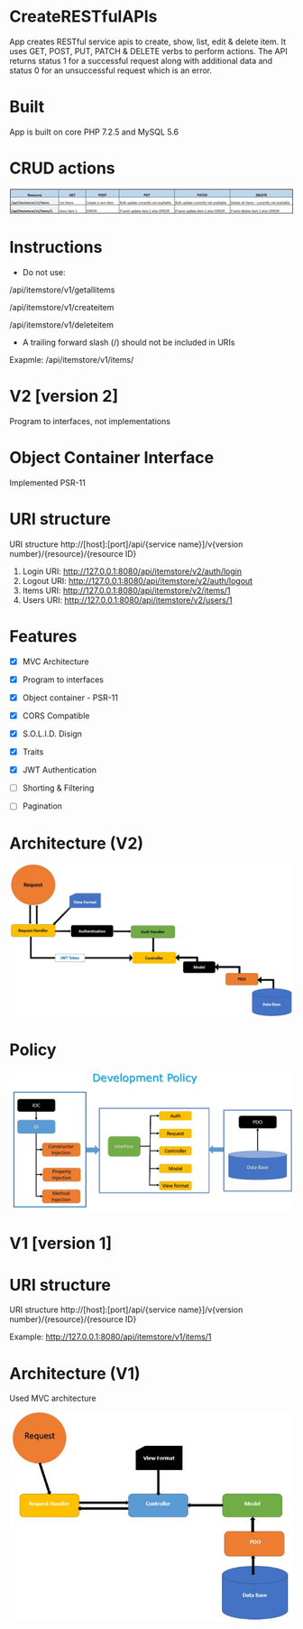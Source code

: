 # CreateRESTfulAPIs

App creates RESTful service apis to create, show, list, edit & delete item. It uses GET, POST, PUT, PATCH & DELETE verbs to perform actions. The API returns status 1 for a successful request along with additional data and status 0 for an unsuccessful request which is an error.


# Built
App is built on core PHP 7.2.5 and MySQL 5.6


# CRUD actions
![CURD_actions.jpg](./img/CURD_actions.jpg)


# Instructions 
* Do not use:
 
 /api/itemstore/v1/getallitems 
 
 /api/itemstore/v1/createitem
 
 /api/itemstore/v1/deleteitem
 
 * A trailing forward slash (/) should not be included in URIs

Exapmle: /api/itemstore/v1/items/       

# V2 [version 2]

Program to interfaces, not implementations


# Object Container Interface

Implemented PSR-11


# URI structure

URI structure http://[host]:[port]/api/{service name}]/v{version number}/{resource}/{resource ID}

1. Login URI: http://127.0.0.1:8080/api/itemstore/v2/auth/login
2. Logout URI: http://127.0.0.1:8080/api/itemstore/v2/auth/logout
3. Items URI: http://127.0.0.1:8080/api/itemstore/v2/items/1
4. Users URI: http://127.0.0.1:8080/api/itemstore/v2/users/1


# Features

- [x] MVC Architecture
- [x] Program to interfaces
- [x] Object container - PSR-11
- [X] CORS Compatible
- [X] S.O.L.I.D. Disign
- [X] Traits
- [X] JWT Authentication
- [ ] Shorting & Filtering
- [ ] Pagination


# Architecture (V2)

![auth_flow.jpg](./img/auth_flow.jpg)



# Policy

![development_policy.jpg](./img/development_policy.jpg)




# V1 [version 1]


# URI structure
URI structure http://[host]:[port]/api/{service name}]/v{version number}/{resource}/{resource ID}

Example: http://127.0.0.1:8080/api/itemstore/v1/items/1



# Architecture (V1)

Used MVC architecture

![architecture_create_rest_api.jpg](./img/architecture_create_rest_api.jpg)







